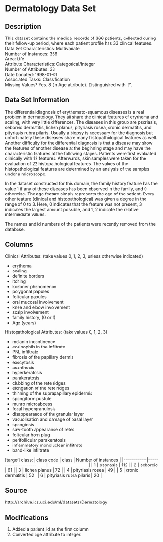 # Dermatology Data Set

## Description

This dataset contains the medical records of 366 patients, collected during their follow-up period, where each patient profile has 33 clinical features.\
Data Set Characteristics: Multivariate\
Number of Instances: 366\
Area: Life\
Attribute Characteristics: Categorical/Integer\
Number of Attributes: 33\
Date Donated: 1998-01-01\
Associated Tasks: Classification\
Missing Values? Yes. 8 (in Age attribute). Distinguished with '?'.

## Data Set Information
The differential diagnosis of erythemato-squamous diseases is a real problem in dermatology. They all share the clinical features of erythema and scaling, with very little differences. The diseases in this group are psoriasis, seboreic dermatitis, lichen planus, pityriasis rosea, cronic dermatitis, and pityriasis rubra pilaris. Usually a biopsy is necessary for the diagnosis but unfortunately these diseases share many histopathological features as well. Another difficulty for the differential diagnosis is that a disease may show the features of another disease at the beginning stage and may have the characteristic features at the following stages. Patients were first evaluated clinically with 12 features. Afterwards, skin samples were taken for the evaluation of 22 histopathological features. The values of the histopathological features are determined by an analysis of the samples under a microscope.

In the dataset constructed for this domain, the family history feature has the value 1 if any of these diseases has been observed in the family, and 0 otherwise. The age feature simply represents the age of the patient. Every other feature (clinical and histopathological) was given a degree in the range of 0 to 3. Here, 0 indicates that the feature was not present, 3 indicates the largest amount possible, and 1, 2 indicate the relative intermediate values.

The names and id numbers of the patients were recently removed from the database.
## Columns

Clinical Attributes: (take values 0, 1, 2, 3, unless otherwise indicated)
- erythema
- scaling
- definite borders
- itching
- koebner phenomenon
- polygonal papules
- follicular papules
- oral mucosal involvement
- knee and elbow involvement
- scalp involvement
- family history, (0 or 1)
- Age (years)

Histopathological Attributes: (take values 0, 1, 2, 3)
- melanin incontinence
- eosinophils in the infiltrate
- PNL infiltrate
- fibrosis of the papillary dermis
- exocytosis
- acanthosis
- hyperkeratosis
- parakeratosis
- clubbing of the rete ridges
- elongation of the rete ridges
- thinning of the suprapapillary epidermis
- spongiform pustule
- munro microabcess
- focal hypergranulosis
- disappearance of the granular layer
- vacuolisation and damage of basal layer
- spongiosis
- saw-tooth appearance of retes
- follicular horn plug
- perifollicular parakeratosis
- inflammatory monoluclear inflitrate
- band-like infiltrate

[target] class: 
| class code | class                    | Number of instances |
|------------|--------------------------|---------------------|
| 1          | psoriasis                | 112                 |
| 2          | seboreic                 | 61                  |
| 3          | lichen planus            | 72                  |
| 4          | pityriasis rosea         | 49                  |
| 5          | cronic dermatitis        | 52                  |
| 6          | pityriasis rubra pilaris | 20                  |


## Source

http://archive.ics.uci.edu/ml/datasets/Dermatology

## Modifications

1. Added a patient_id as the first column
2. Converted age attribute to integer.
